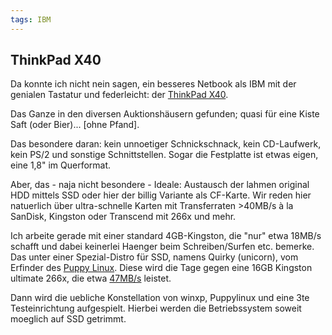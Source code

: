 ```yaml
---
tags: IBM
---
```

## ThinkPad X40
Da konnte ich nicht nein sagen, ein besseres Netbook als IBM mit der genialen Tastatur und federleicht: der [ThinkPad X40](http://thinkwiki.de/X40).

Das Ganze in den diversen Auktionshäusern gefunden; quasi für eine Kiste Saft (oder Bier)... [ohne Pfand].

Das besondere daran: kein unnoetiger Schnickschnack, kein CD-Laufwerk, kein PS/2 und sonstige Schnittstellen. Sogar die Festplatte ist etwas eigen, eine 1,8" im Querformat.

Aber, das - naja nicht besondere - Ideale: Austausch der lahmen original HDD mittels SSD oder hier der billig Variante als CF-Karte. Wir reden hier natuerlich über ultra-schnelle Karten mit Transferraten >40MB/s à la SanDisk, Kingston oder Transcend mit 266x und mehr.

Ich arbeite gerade mit einer standard 4GB-Kingston, die "nur" etwa 18MB/s schafft und dabei keinerlei Haenger beim Schreiben/Surfen etc. bemerke. Das unter einer Spezial-Distro für SSD, namens Quirky (unicorn), vom Erfinder des [Puppy Linux](http://www.puppylinux.org/).
Diese wird die Tage gegen eine 16GB Kingston ultimate 266x, die etwa [47MB/s](http://www.hjreggel.net/cardspeed/cs_udmacf_de.html) leistet.

Dann wird die uebliche Konstellation von winxp, Puppylinux und eine 3te Testeinrichtung aufgespielt. Hierbei werden die Betriebssystem soweit moeglich auf SSD getrimmt.
